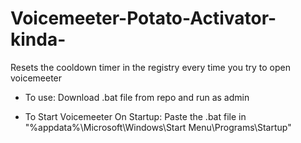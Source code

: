# Voicemeeter-Potato-Activator-kinda-
Resets the cooldown timer in the registry every time you try to open voicemeeter

- To use: Download .bat file from repo and run as admin

- To Start Voicemeeter On Startup: Paste the .bat file in "%appdata%\Microsoft\Windows\Start Menu\Programs\Startup"
